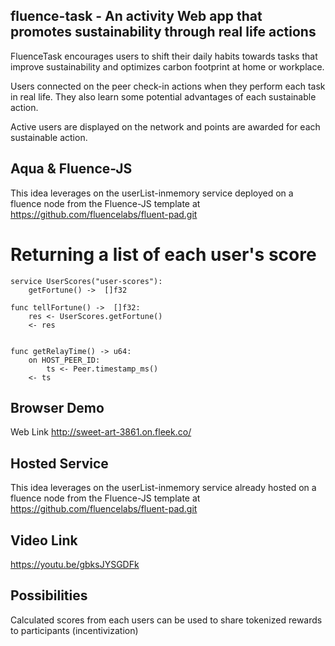 ## fluence-task - An activity Web app that promotes sustainability through real life actions


FluenceTask encourages users to shift their daily habits towards tasks that improve sustainability and optimizes carbon footprint at home or workplace. 

Users connected on the peer check-in actions when they perform each task in real life. They also learn some potential advantages of each sustainable action.

Active users are displayed on the network and points are awarded for each sustainable action.


## Aqua & Fluence-JS

This idea leverages on the userList-inmemory service deployed on a fluence node from the Fluence-JS template at https://github.com/fluencelabs/fluent-pad.git


# Returning a list of each user's score

```
service UserScores("user-scores"):
    getFortune() ->  []f32

func tellFortune() ->  []f32:
    res <- UserScores.getFortune()
    <- res


func getRelayTime() -> u64:
    on HOST_PEER_ID:
        ts <- Peer.timestamp_ms()
    <- ts
```

## Browser Demo
Web Link http://sweet-art-3861.on.fleek.co/

## Hosted Service
This idea leverages on the userList-inmemory service already hosted on a fluence node from the Fluence-JS template at https://github.com/fluencelabs/fluent-pad.git

## Video Link 

https://youtu.be/gbksJYSGDFk 


## Possibilities
Calculated scores from each users can be  used to share tokenized rewards to participants (incentivization)




